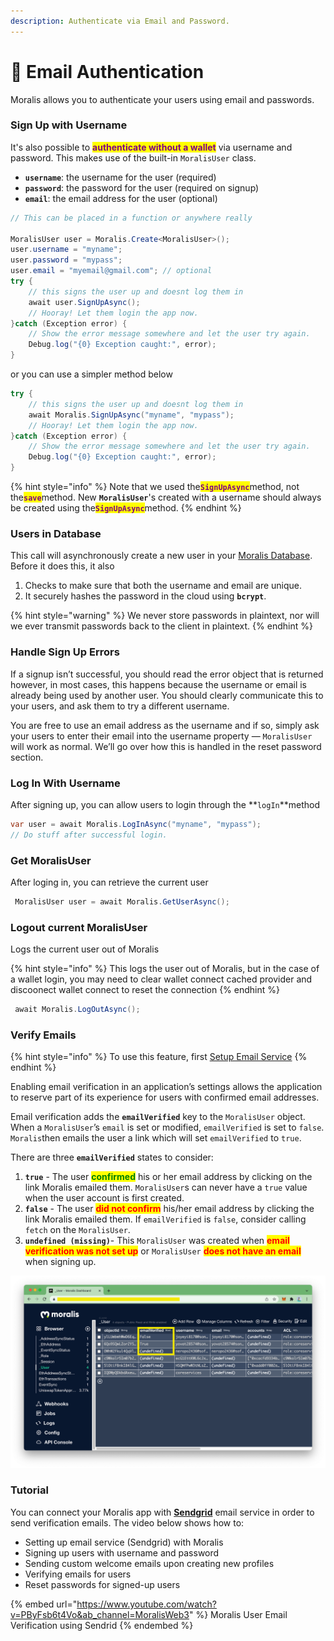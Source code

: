 ```yaml
---
description: Authenticate via Email and Password.
---
```


# 📧 Email Authentication

Moralis allows you to authenticate your users using email and passwords.

<!-- These profile details can be later linked with [web3 wallets](../web3-login.md). -->

### Sign Up with Username

It's also possible to <mark style="color:purple;">**authenticate without a wallet**</mark> via username and password. This makes use of the built-in `MoralisUser` class.

<!-- This class extends [`Moralis.Object`](../../database/objects.md) with some extra attributes: -->

- **`username`**: the username for the user (required)
- **`password`**: the password for the user (required on signup)
- **`email`**: the email address for the user (optional)
<!--
  {% hint style="success" %}
  Use **`Moralis.User.signUp(username, password)`**to create a new user
  {% endhint %}
-->

```csharp
// This can be placed in a function or anywhere really

MoralisUser user = Moralis.Create<MoralisUser>();
user.username = "myname";
user.password = "mypass";
user.email = "myemail@gmail.com"; // optional
try {
    // this signs the user up and doesnt log them in
    await user.SignUpAsync();
    // Hooray! Let them login the app now.
}catch (Exception error) {
    // Show the error message somewhere and let the user try again.
    Debug.log("{0} Exception caught:", error);
}

```

or you can use a simpler method below

```csharp
try {
    // this signs the user up and doesnt log them in
    await Moralis.SignUpAsync("myname", "mypass");
    // Hooray! Let them login the app now.
}catch (Exception error) {
    // Show the error message somewhere and let the user try again.
    Debug.log("{0} Exception caught:", error);
}

```

{% hint style="info" %}
Note that we used the<mark style="color:purple;">**`SignUpAsync`**</mark>method, not the<mark style="color:purple;">**`save`**</mark>method. New **`MoralisUser`**'s created with a username should always be created using the<mark style="color:purple;">**`SignUpAsync`**</mark>method.<!-- Subsequent updates to a user can be done by calling<mark style="color:purple;">**`i will probably put a method here later on`**</mark> -->
{% endhint %}

### Users in Database

This call will asynchronously create a new user in your [Moralis Database](../../database/). Before it does this, it also

1. Checks to make sure that both the username and email are unique.
2. It securely hashes the password in the cloud using **`bcrypt`**.

{% hint style="warning" %}
We never store passwords in plaintext, nor will we ever transmit passwords back to the client in plaintext.
{% endhint %}

### Handle Sign Up Errors

If a signup isn’t successful, you should read the error object that is returned however, in most cases, this happens because the username or email is already being used by another user. You should clearly communicate this to your users, and ask them to try a different username.

You are free to use an email address as the username and if so, simply ask your users to enter their email into the username property — `MoralisUser` will work as normal. We’ll go over how this is handled in the reset password section.

### Log In With Username

After signing up, you can allow users to login through the \*\*`logIn`\*\*method

```csharp
var user = await Moralis.LogInAsync("myname", "mypass");
// Do stuff after successful login.
```

<!--
By default, the SDK uses the GET HTTP method. If you would like to override this and use a POST HTTP method instead, you may pass an optional boolean property in the options argument with the key **`usePost`**.

```javascript
const user = await Moralis.User.logIn("myname", "mypass", { usePost: true });
// Do stuff after successful login.
```
-->

### Get MoralisUser

After loging in, you can retrieve the current user

```csharp
 MoralisUser user = await Moralis.GetUserAsync();
```

### Logout current MoralisUser

Logs the current user out of Moralis

{% hint style="info" %}
This logs the user out of Moralis, but in the case of a wallet login, you may need to clear wallet connect cached provider and discoonect wallet connect to reset the connection
{% endhint %}

```csharp
 await Moralis.LogOutAsync();
```

### Verify Emails

{% hint style="info" %}
To use this feature, first [Setup Email Service](sending-email.md)
{% endhint %}

Enabling email verification in an application’s settings allows the application to reserve part of its experience for users with confirmed email addresses.

Email verification adds the **`emailVerified`** key to the `MoralisUser` object. When a `MoralisUser`’s `email` is set or modified, `emailVerified` is set to `false`. `Moralis`then emails the user a link which will set `emailVerified` to `true`.

There are three **`emailVerified`** states to consider:

1. **`true`** - The user <mark style="color:green;">**confirmed**</mark> his or her email address by clicking on the link Moralis emailed them. `MoralisUser`s can never have a `true` value when the user account is first created.
2. **`false`** - The user <mark style="color:red;">**did not confirm**</mark> his/her email address by clicking the link Moralis emailed them. If `emailVerified` is `false`, consider calling `fetch` on the `MoralisUser`.
3. **`undefined (missing)`**- This `MoralisUser` was created when <mark style="color:red;">**email verification was not set up**</mark> or `MoralisUser` <mark style="color:red;">**does not have an email**</mark> when signing up.

![User class in Moralis Database](<../../../.gitbook/assets/Screenshot 2022-03-15 at 1.33.58 PM.png>)

<!--
### Reset Password

{% hint style="info" %}
To use this feature, first [Setup Email Service](sending-email.md)
{% endhint %}

As you introduce passwords into a system, users will forget them. In such cases, our library provides a way to let them securely reset their password by sending an email with a reset link.

To kick off the password reset flow, ask the user for their email address, and call:

```javascript
Moralis.User.requestPasswordReset("email@example.com")
  .then(() => {
    // Password reset request was sent successfully
  })
  .catch((error) => {
    // Show the error message somewhere
    alert("Error: " + error.code + " " + error.message);
  });
```

This will attempt to match the given email with the user’s email or username field, and will send them a password reset email. By doing this, you can opt to have users use their email as their username, or you can collect it separately and store it in the email field.

The flow for password reset is as follows:

1. User requests that their password be reset by typing in their email.
2. Moralis sends an email to their address, with a special password reset link.
3. User clicks on the reset link and is directed to a special Moralis page that will allow them to type in a new password.
4. User types in a new password. Their password has now been reset to a value they specify.

{% hint style="info" %}
Note that the messaging in this flow will reference your app by the name that you specified when you created this app on Moralis.
{% endhint %}
-->

### Tutorial

You can connect your Moralis app with [**Sendgrid**](https://sendgrid.com) email service in order to send verification emails. The video below shows how to:

- Setting up email service (Sendgrid) with Moralis
- Signing up users with username and password
- Sending custom welcome emails upon creating new profiles
- Verifying emails for users
- Reset passwords for signed-up users

{% embed url="https://www.youtube.com/watch?v=PByFsb6t4Vo&ab_channel=MoralisWeb3" %}
Moralis User Email Verification using Sendrid
{% endembed %}
